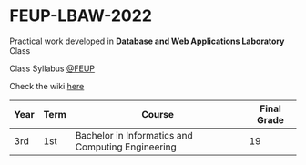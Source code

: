 # FEUP-LBAW-2022

Practical work developed in **Database and Web Applications Laboratory** Class

Class Syllabus [@FEUP](https://sigarra.up.pt/feup/en/ucurr_geral.ficha_uc_view?pv_ocorrencia_id=484433)

Check the wiki [here](https://github.com/carlosverissimo3001/FEUP-LBAW-2022/wiki)

| **Year** | **Term**  | **Course** | **Final Grade** |
|   ---    |    ---    |    ---     |    ---          |
| 3rd | 1st | Bachelor in Informatics and Computing Engineering | 19 |
